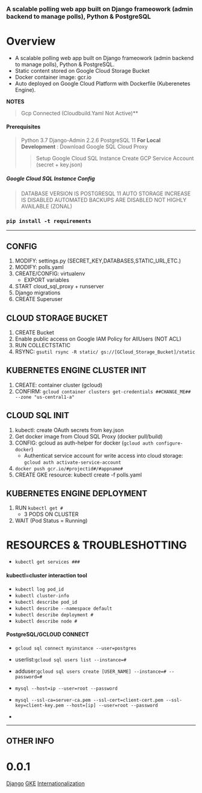 ### A scalable polling web app built on Django frameowork (admin backend to manage polls), Python & PostgreSQL

# Overview

- A scalable polling web app built on Django frameowork (admin backend to manage polls), Python & PostgreSQL.
- Static content stored on Google Cloud Storage Bucket
- Docker container image: gcr.io
- Auto deployed on Google Cloud Platform with Dockerfile (Kuberenetes Engine).

**NOTES**

> Gcp Connected (Cloudbuild.Yaml Not Active)\*\*

#### Prerequisites

> Python 3.7
> Django-Admin 2.2.6
> PostgreSQL 11
> **For Local Development** : Download Google SQL Cloud Proxy
>
> > Setup Google Cloud SQL Instance
> > Create GCP Service Account (secret + key.json)

##### Google Cloud SQL Instance Config

> DATABASE VERSION IS POSTGRESQL 11
> AUTO STORAGE INCREASE IS DISABLED
> AUTOMATED BACKUPS ARE DISABLED
> NOT HIGHLY AVAILABLE (ZONAL)

### `pip install -t requirements`

---

## CONFIG

1. MODIFY: settings.py (SECRET_KEY,DATABASES,STATIC_URL,ETC.)
2. MODIFY: polls.yaml
3. CREATE/CONFIG: virtualenv
   - EXPORT variables
4. START cloud_sql_proxy + runserver
5. Django migrations
6. CREATE Superuser

## CLOUD STORAGE BUCKET

1. CREATE Bucket
2. Enable public access on Google IAM Policy for AllUsers (NOT ACL)
3. RUN COLLECTSTATIC
4. RSYNC: `gsutil rsync -R static/ gs://[GCloud_Storage_Bucket]/static`

## KUBERNETES ENGINE CLUSTER INIT

1. CREATE: container cluster (gcloud)
2. CONFIRM: `gcloud container clusters get-credentials ##CHANGE_ME## --zone "us-central1-a"`

## CLOUD SQL INIT

1. kubectl: create OAuth secrets from key.json
2. Get docker image from Cloud SQL Proxy (docker pull/build)
3. CONFIG: gcloud as auth-helper for docker (`gcloud auth configure-docker`)
   - Authenticat service account for write access into cloud storage: `gcloud auth activate-service-account`
4. `docker push gcr.io/#projectid#/#appname#`
5. CREATE GKE resource: kubectl create -f polls.yaml

## KUBERNETES ENGINE DEPLOYMENT

1. RUN `kubectl get #`
   - 3 PODS ON CLUSTER
2. WAIT (Pod Status = Running)

# RESOURCES & TROUBLESHOTTING

- `kubectl get services ###`

#### **kubectl=cluster interaction tool**

- `kubectl log pod_id`
- `kubectl cluster-info`
- `kubectl describe pod_id`
- `kubectl describe --namespace default`
- `kubectl describe deployment #`
- `kubectl describe node #`

#### **PostgreSQL/GCLOUD CONNECT**

- `gcloud sql connect myinstance --user=postgres`
- userlist:`gcloud sql users list --instance=#`
- adduser:`gcloud sql users create [USER_NAME] --instance=# --password=#`
- `mysql --host=ip --user=root --password`
- `mysql --ssl-ca=server-ca.pem --ssl-cert=client-cert.pem --ssl-key=client-key.pem --host=[ip] --user=root --password`

-

---

## OTHER INFO

# 0.0.1

[Django](https://www.djangoproject.com/)
[GKE](https://cloud.google.com/python/django/kubernetes-engine)
[Internationalization](https://docs.djangoproject.com/en/1.8/topics/i18n/)
